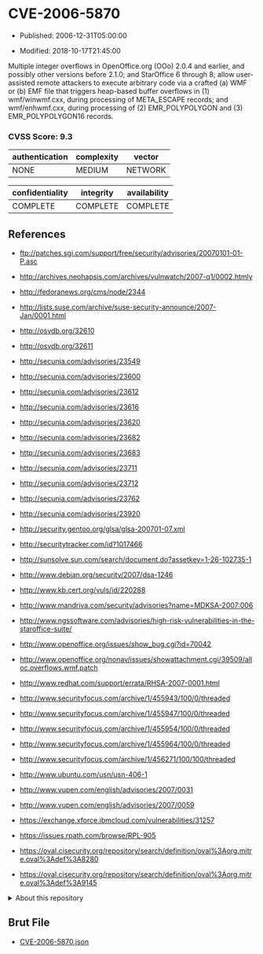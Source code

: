 # CVE-2006-5870

- Published: 2006-12-31T05:00:00

- Modified: 2018-10-17T21:45:00

Multiple integer overflows in OpenOffice.org (OOo) 2.0.4 and earlier, and possibly other versions before 2.1.0; and StarOffice 6 through 8; allow user-assisted remote attackers to execute arbitrary code via a crafted (a) WMF or (b) EMF file that triggers heap-based buffer overflows in (1) wmf/winwmf.cxx, during processing of META_ESCAPE records; and wmf/enhwmf.cxx, during processing of (2) EMR_POLYPOLYGON and (3) EMR_POLYPOLYGON16 records.

### CVSS Score: **9.3**

| authentication | complexity | vector |
| --- | --- | --- |
| NONE | MEDIUM | NETWORK |

| confidentiality | integrity | availability |
| --- | --- | --- |
| COMPLETE | COMPLETE | COMPLETE |

## References

* ftp://patches.sgi.com/support/free/security/advisories/20070101-01-P.asc

* http://archives.neohapsis.com/archives/vulnwatch/2007-q1/0002.htmly

* http://fedoranews.org/cms/node/2344

* http://lists.suse.com/archive/suse-security-announce/2007-Jan/0001.html

* http://osvdb.org/32610

* http://osvdb.org/32611

* http://secunia.com/advisories/23549

* http://secunia.com/advisories/23600

* http://secunia.com/advisories/23612

* http://secunia.com/advisories/23616

* http://secunia.com/advisories/23620

* http://secunia.com/advisories/23682

* http://secunia.com/advisories/23683

* http://secunia.com/advisories/23711

* http://secunia.com/advisories/23712

* http://secunia.com/advisories/23762

* http://secunia.com/advisories/23920

* http://security.gentoo.org/glsa/glsa-200701-07.xml

* http://securitytracker.com/id?1017466

* http://sunsolve.sun.com/search/document.do?assetkey=1-26-102735-1

* http://www.debian.org/security/2007/dsa-1246

* http://www.kb.cert.org/vuls/id/220288

* http://www.mandriva.com/security/advisories?name=MDKSA-2007:006

* http://www.ngssoftware.com/advisories/high-risk-vulnerabilities-in-the-staroffice-suite/

* http://www.openoffice.org/issues/show_bug.cgi?id=70042

* http://www.openoffice.org/nonav/issues/showattachment.cgi/39509/alloc.overflows.wmf.patch

* http://www.redhat.com/support/errata/RHSA-2007-0001.html

* http://www.securityfocus.com/archive/1/455943/100/0/threaded

* http://www.securityfocus.com/archive/1/455947/100/0/threaded

* http://www.securityfocus.com/archive/1/455954/100/0/threaded

* http://www.securityfocus.com/archive/1/455964/100/0/threaded

* http://www.securityfocus.com/archive/1/456271/100/100/threaded

* http://www.ubuntu.com/usn/usn-406-1

* http://www.vupen.com/english/advisories/2007/0031

* http://www.vupen.com/english/advisories/2007/0059

* https://exchange.xforce.ibmcloud.com/vulnerabilities/31257

* https://issues.rpath.com/browse/RPL-905

* https://oval.cisecurity.org/repository/search/definition/oval%3Aorg.mitre.oval%3Adef%3A8280

* https://oval.cisecurity.org/repository/search/definition/oval%3Aorg.mitre.oval%3Adef%3A9145

<details>
<summary>About this repository</summary> 

  This repository is part of the project [Live Hack CVE](https://github.com/Live-Hack-CVE). Main website can be found [www.live-hack.org](https://www.live-hack.org) 
  
  Made by [Sn0wAlice](https://github.com/Sn0wAlice) for the people that care about security and need to have a feed of the latest CVEs. Hope you enjoy it, don't forget to star the repo and follow me on [Twitter](https://twitter.com/Sn0wAlice) and [Github](https://github.com/Sn0wAlice). And that is my [personnal website](https://www.alice-snow.me/)

  - [Home Page](https://github.com/Live-Hack-CVE)
  - [Framework](https://github.com/Live-Hack-CVE/cve-framework)
  - [CVE database](https://github.com/Live-Hack-CVE/full_database)
  - [Changelog](https://github.com/Live-Hack-CVE/Changelog)
</details>

## Brut File

* [CVE-2006-5870.json](https://raw.githubusercontent.com/Live-Hack-CVE/full_database/main/cves/2006/CVE-2006-5870.json)

